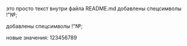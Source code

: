 это просто текст внутри файла README.md
добавлены спецсимволы !"№;

добавлены спецсимволы !"№;

новые значения: 123456789